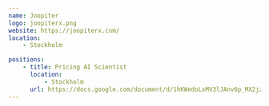 ```yaml
---
name: Joopiter
logo: joopiterx.png
website: https://joopiterx.com/
location:
    - Stockholm

positions:
    - title: Pricing AI Scientist
      location:
          - Stockholm
      url: https://docs.google.com/document/d/1hKWedoLxMV3lJAnv6p_MX2jzbn-Y3FcvOow2tBFdVME/edit?usp=sharing
---
```

